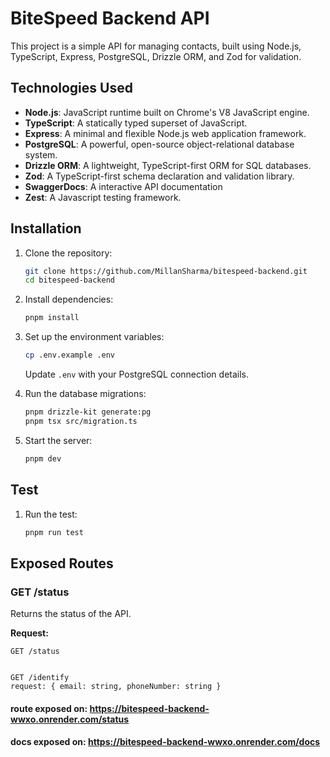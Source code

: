 # BiteSpeed Backend API

This project is a simple API for managing contacts, built using Node.js, TypeScript, Express, PostgreSQL, Drizzle ORM, and Zod for validation.

## Technologies Used

- **Node.js**: JavaScript runtime built on Chrome's V8 JavaScript engine.
- **TypeScript**: A statically typed superset of JavaScript.
- **Express**: A minimal and flexible Node.js web application framework.
- **PostgreSQL**: A powerful, open-source object-relational database system.
- **Drizzle ORM**: A lightweight, TypeScript-first ORM for SQL databases.
- **Zod**: A TypeScript-first schema declaration and validation library.
- **SwaggerDocs**: A interactive API documentation
- **Zest**: A Javascript testing framework.

## Installation

1. Clone the repository:

   ```sh
   git clone https://github.com/MillanSharma/bitespeed-backend.git
   cd bitespeed-backend
   ```

2. Install dependencies:

   ```sh
   pnpm install
   ```

3. Set up the environment variables:

   ```sh
   cp .env.example .env
   ```

   Update `.env` with your PostgreSQL connection details.

4. Run the database migrations:

   ```sh
   pnpm drizzle-kit generate:pg
   pnpm tsx src/migration.ts
   ```

5. Start the server:
   ```sh
   pnpm dev
   ```

## Test


1. Run the test:

   ```sh
   pnpm run test 
   ```

## Exposed Routes

### GET /status

Returns the status of the API.

**Request:**

```httpf
GET /status


GET /identify
request: { email: string, phoneNumber: string }
```

#### route exposed on: https://bitespeed-backend-wwxo.onrender.com/status

#### docs exposed on: https://bitespeed-backend-wwxo.onrender.com/docs
